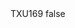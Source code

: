 <?xml version="1.0" encoding="UTF-8"?>
<CustomMetadata xmlns="http://soap.sforce.com/2006/04/metadata">
    <label>TXU169</label>
    <protected>false</protected>
</CustomMetadata>
